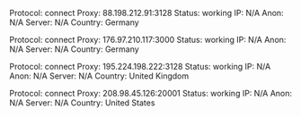 Protocol: connect
Proxy: 88.198.212.91:3128
Status: working
IP: N/A
Anon: N/A
Server: N/A
Country: Germany

Protocol: connect
Proxy: 176.97.210.117:3000
Status: working
IP: N/A
Anon: N/A
Server: N/A
Country: Germany

Protocol: connect
Proxy: 195.224.198.222:3128
Status: working
IP: N/A
Anon: N/A
Server: N/A
Country: United Kingdom

Protocol: connect
Proxy: 208.98.45.126:20001
Status: working
IP: N/A
Anon: N/A
Server: N/A
Country: United States

